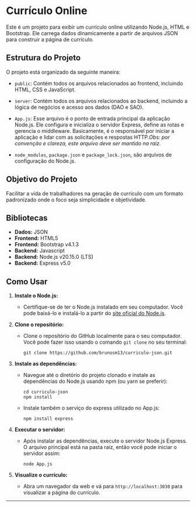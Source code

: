 # Currículo Online

Este é um projeto para exibir um currículo online utilizando Node.js, HTML e Bootstrap. Ele carrega dados dinamicamente a partir de arquivos JSON para construir a página de currículo.

## Estrutura do Projeto

O projeto está organizado da seguinte maneira:

- `public`: Contém todos os arquivos relacionados ao frontend, incluindo HTML, CSS e JavaScript.

- `server`: Contém todos os arquivos relacionados ao backend, incluindo a lógica de negócios e acesso aos dados (DAO e SAO).

- `App.js`: Esse arquivo é o ponto de entrada principal da aplicação Node.js. Ele configura e inicializa o servidor Express, define as rotas e gerencia o middleware. Basicamente, é o responsável por iniciar a aplicação e lidar com as solicitações e respostas HTTP._Obs: por convenção e clareza, este arquivo deve ser mantido na raiz._
- `node_modules`, `package.json` e `package_lock.json`, são arquivos de configuração do Node.js.

## Objetivo do Projeto
Facilitar a vida de trabalhadores na geração de currículo com um formato padronizado onde o foco seja simplicidade e objetividade.

## Bibliotecas
- **Dados:** JSON
- **Frontend:** HTML5
- **Frontend:** Bootstrap v4.1.3
- **Backend:** Javascript
- **Backend:** Node.js v20.15.0 (LTS)
- **Backend:** Express v5.0

## Como Usar

1. **Instale o Node.js:**
   - Certifique-se de ter o Node.js instalado em seu computador. Você pode baixá-lo e instalá-lo a partir do [site oficial do Node.js](https://nodejs.org/).

2. **Clone o repositório:**
   - Clone o repositório do GitHub localmente para o seu computador. Você pode fazer isso usando o comando `git clone` no seu terminal:

     ```
     git clone https://github.com/brunosm13/curriculo-json.git
     ```

3. **Instale as dependências:**
   - Navegue até o diretório do projeto clonado e instale as dependências do Node.js usando npm (ou yarn se preferir):

     ```
     cd curriculo-json
     npm install
     ```
   - Instale também o serviço do express utilizado no App.js:
     ```
     npm install express
     ```

4. **Executar o servidor:**
   - Após instalar as dependências, execute o servidor Node.js Express. O arquivo principal está na pasta raiz, então você pode iniciar o servidor assim:
     ```
     node App.js
     ```

5. **Visualize o currículo:**
   - Abra um navegador da web e vá para `http://localhost:3030` para visualizar a página do currículo.
---


